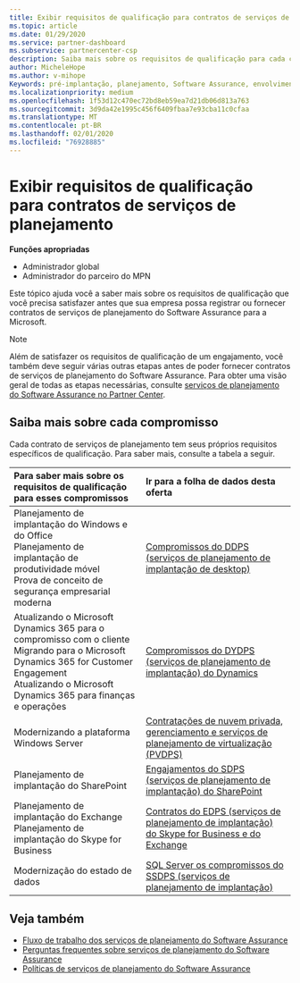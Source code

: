 ```yaml
---
title: Exibir requisitos de qualificação para contratos de serviços de planejamento | Centro de parceiros
ms.topic: article
ms.date: 01/29/2020
ms.service: partner-dashboard
ms.subservice: partnercenter-csp
description: Saiba mais sobre os requisitos de qualificação para cada contrato de serviços de planejamento do Software Assurance que uma empresa pode desejar oferecer a clientes corporativos.
author: MicheleHope
ms.author: v-mihope
Keywords: pré-implantação, planejamento, Software Assurance, envolvimentos, requisitos, qualificação, oferta
ms.localizationpriority: medium
ms.openlocfilehash: 1f53d12c470ec72bd8eb59ea7d21db06d813a763
ms.sourcegitcommit: 3d9da42e1995c456f6409fbaa7e93cba11c0cfaa
ms.translationtype: MT
ms.contentlocale: pt-BR
ms.lasthandoff: 02/01/2020
ms.locfileid: "76928885"
---
```

# <a name="view-eligibility-requirements-for-planning-services-engagements"></a>Exibir requisitos de qualificação para contratos de serviços de planejamento

**Funções apropriadas**

- Administrador global
- Administrador do parceiro do MPN

Este tópico ajuda você a saber mais sobre os requisitos de qualificação que você precisa satisfazer antes que sua empresa possa registrar ou fornecer contratos de serviços de planejamento do Software Assurance para a Microsoft.

>[!NOTE]
> Além de satisfazer os requisitos de qualificação de um engajamento, você também deve seguir várias outras etapas antes de poder fornecer contratos de serviços de planejamento do Software Assurance. Para obter uma visão geral de todas as etapas necessárias, consulte [serviços de planejamento do Software Assurance no Partner Center](software-assurance-dps.md).

## <a name="learn-more-about-each-engagement"></a>Saiba mais sobre cada compromisso

Cada contrato de serviços de planejamento tem seus próprios requisitos específicos de qualificação. Para saber mais, consulte a tabela a seguir.

|**Para saber mais sobre os requisitos de qualificação para esses compromissos**   |**Ir para a folha de dados desta oferta**  |
|:------------------------------------|:------------------|
| Planejamento de implantação do Windows e do Office<br> Planejamento de implantação de produtividade móvel<br> Prova de conceito de segurança empresarial moderna</br>  | [Compromissos do DDPS (serviços de planejamento de implantação de desktop)](https://go.microsoft.com/fwlink/?linkid=2116072) |
| Atualizando o Microsoft Dynamics 365 para o compromisso com o cliente<br> Migrando para o Microsoft Dynamics 365 for Customer Engagement<br> Atualizando o Microsoft Dynamics 365 para finanças e operações</br>  | [Compromissos do DYDPS (serviços de planejamento de implantação) do Dynamics](https://go.microsoft.com/fwlink/?linkid=2116073)  |
| Modernizando a plataforma Windows Server | [Contratações de nuvem privada, gerenciamento e serviços de planejamento de virtualização (PVDPS)](https://go.microsoft.com/fwlink/?linkid=2115982) |
| Planejamento de implantação do SharePoint   | [Engajamentos do SDPS (serviços de planejamento de implantação) do SharePoint](https://go.microsoft.com/fwlink/?linkid=2116074)  |
| Planejamento de implantação do Exchange<br> Planejamento de implantação do Skype for Business</br>  | [Contratos do EDPS (serviços de planejamento de implantação) do Skype for Business e do Exchange](https://go.microsoft.com/fwlink/?linkid=2116075)  |
| Modernização do estado de dados  | [SQL Server os compromissos do SSDPS (serviços de planejamento de implantação)](https://go.microsoft.com/fwlink/?linkid=2116076)  |

## <a name="see-also"></a>Veja também

- [Fluxo de trabalho dos serviços de planejamento do Software Assurance](https://go.microsoft.com/fwlink/?linkid=2115983)
- [Perguntas frequentes sobre serviços de planejamento do Software Assurance](https://go.microsoft.com/fwlink/?linkid=2116077)
- [Políticas de serviços de planejamento do Software Assurance](https://go.microsoft.com/fwlink/?linkid=2115984)
